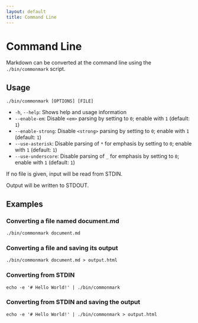 ```yaml
---
layout: default
title: Command Line
---
```


Command Line
============

Markdown can be converted at the command line using the `./bin/commonmark` script.

## Usage

    ./bin/commonmark [OPTIONS] [FILE]
    
* `-h`, `--help`: Shows help and usage information
* `--enable-em`: Disable `<em>` parsing by setting to `0`; enable with `1` (default: `1`)
* `--enable-strong`: Disable `<strong>` parsing by setting to `0`; enable with `1` (default: `1`)
* `--use-asterisk`: Disable parsing of `*` for emphasis by setting to `0`; enable with `1` (default: `1`)
* `--use-underscore`: Disable parsing of `_` for emphasis by setting to `0`; enable with `1` (default: `1`)

If no file is given, input will be read from STDIN.

Output will be written to STDOUT.

## Examples

### Converting a file named document.md

    ./bin/commonmark document.md

### Converting a file and saving its output

    ./bin/commonmark document.md > output.html

### Converting from STDIN

    echo -e '# Hello World!' | ./bin/commonmark

### Converting from STDIN and saving the output

    echo -e '# Hello World!' | ./bin/commonmark > output.html
